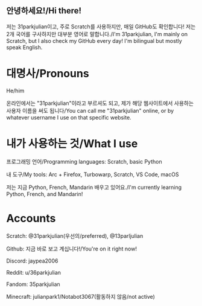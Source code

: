 ## 안녕하세요!/Hi there!
저는 31parkjulian이고, 주로 Scratch를 사용하지만, 매일 GitHub도 확인합니다! 저는 2개 국어를 구사하지만 대부분 영어로 말합니다./I'm 31parkjulian, I'm mainly on Scratch, but I also check my GitHub every day! I'm bilingual but mostly speak English.

# 대명사/Pronouns

He/him

온라인에서는 "31parkjulian"이라고 부르셔도 되고, 제가 해당 웹사이트에서 사용하는 사용자 이름을 써도 됩니다/You can call me "31parkjulian" online, or by whatever username I use on that specific website.

# 내가 사용하는 것/What I use

프로그래밍 언어/Programming languages: Scratch, basic Python

내 도구/My tools: Arc + Firefox, Turbowarp, Scratch, VS Code, macOS

저는 지금 Python, French, Mandarin 배우고 있어요./I'm currently learning Python, French, and Mandarin!

# Accounts

Scratch: @31parkjulian(우선의/preferred), @13parljulian

Github: 지금 바로 보고 계십니다!/You're on it right now!

Discord: jaypea2006

Reddit: u/36parkjulian

Fandom: 35parkjulian

Minecraft: julianpark1/Notabot3067(활동하지 않음/not active)
<!--
**3qtvoyqoieuyot/3qtvoyqoieuyot** is a ✨ _special_ ✨ repository because its `README.md` (this file) appears on your GitHub profile.

Here are some ideas to get you started:

- 🔭 I’m currently working on ...
- 🌱 I’m currently learning ...
- 👯 I’m looking to collaborate on ...
- 🤔 I’m looking for help with ...
- 💬 Ask me about ...
- 📫 How to reach me: ...
- 😄 Pronouns: ...
- ⚡ Fun fact: ...
-->
